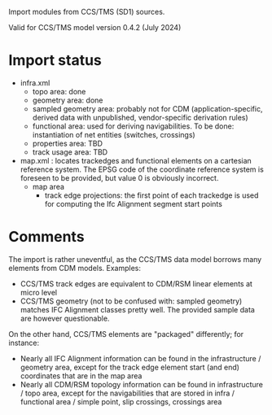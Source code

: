 Import modules from CCS/TMS (SD1) sources.

Valid for CCS/TMS model version 0.4.2 (July 2024)

# Import status
* infra.xml
  * topo area: done
  * geometry area: done
  * sampled geometry area: probably not for CDM (application-specific, derived data with unpublished, vendor-specific derivation rules)
  * functional area: used for deriving navigabilities. To be done: instantiation of net entities (switches, crossings)
  * properties area: TBD
  * track usage area: TBD
* map.xml : locates trackedges and functional elements on a cartesian reference system. The EPSG code of the coordinate reference system is foreseen to be provided, but value 0 is obviously incorrect.
  * map area
    * track edge projections: the first point of each trackedge is used for computing the Ifc Alignment segment start points

# Comments
The import is rather uneventful, as the CCS/TMS data model borrows many elements from CDM models. Examples:
* CCS/TMS track edges are equivalent to CDM/RSM linear elements at micro level
* CCS/TMS geometry (not to be confused with: sampled geometry) matches IFC Alignment classes pretty well. The provided sample data are however questionable.

On the other hand, CCS/TMS elements are "packaged" differently; for instance:
* Nearly all IFC Alignment information can be found in the infrastructure / geometry area, except for the track edge element start (and end) coordinates that are in the map area
* Nearly all CDM/RSM topology information can be found in infrastructure / topo area, except for the navigabilities that are stored in infra / functional area / simple point, slip crossings, crossings area
